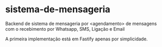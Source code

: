 # sistema-de-mensageria
Backend de sistema de mensageria por &lt;agendamento> de mensagens com o recebimento por Whatsapp, SMS, Ligação e Email

A primeira implementação está em Fastify apenas por simplicidade. 
